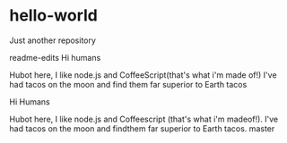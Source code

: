 # hello-world
Just another repository

readme-edits
Hi humans 

Hubot here, I like node.js and CoffeeScript(that's what i'm made of!)
I've had tacos on the moon and find them far superior to Earth tacos

Hi Humans

Hubot here, I like node.js and Coffeescript (that's what i'm madeof!).
I've had tacos on the moon and findthem far superior to Earth tacos.
 master
